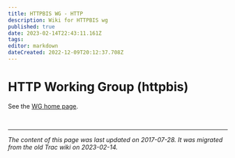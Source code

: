 ```yaml
---
title: HTTPBIS WG - HTTP
description: Wiki for HTTPBIS wg
published: true
date: 2023-02-14T22:43:11.161Z
tags: 
editor: markdown
dateCreated: 2022-12-09T20:12:37.708Z
---
```


# HTTP Working Group (httpbis)

See the [WG home page](https://httpwg.github.io/).


&nbsp;
&nbsp;
&nbsp;

---

*The content of this page was last updated on 2017-07-28. It was migrated from the old Trac wiki on 2023-02-14.*

